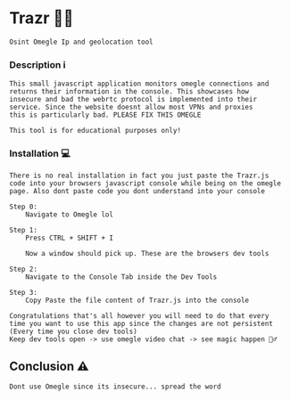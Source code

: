 # Trazr 🕵️‍♂️
    Osint Omegle Ip and geolocation tool 

### Description ℹ
    This small javascript application monitors omegle connections and
    returns their information in the console. This showcases how
    insecure and bad the webrtc protocol is implemented into their
    service. Since the website doesnt allow most VPNs and proxies
    this is particularly bad. PLEASE FIX THIS OMEGLE

    This tool is for educational purposes only!

### Installation 💻
    There is no real installation in fact you just paste the Trazr.js
    code into your browsers javascript console while being on the omegle
    page. Also dont paste code you dont understand into your console

    Step 0:
        Navigate to Omegle lol

    Step 1:
        Press CTRL + SHIFT + I

        Now a window should pick up. These are the browsers dev tools
    
    Step 2:
        Navigate to the Console Tab inside the Dev Tools

    Step 3:
        Copy Paste the file content of Trazr.js into the console

    Congratulations that's all however you will need to do that every
    time you want to use this app since the changes are not persistent
    (Every time you close dev tools)
    Keep dev tools open -> use omegle video chat -> see magic happen 🧙‍♂️

## Conclusion ⚠
    Dont use Omegle since its insecure... spread the word